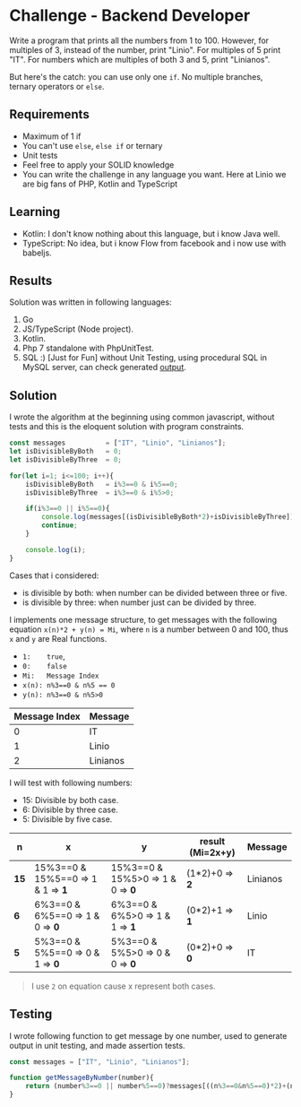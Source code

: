 # Challenge - Backend Developer
Write a program that prints all the numbers from 1 to 100. However, for
multiples of 3, instead of the number, print "Linio". For multiples of 5 print
"IT". For numbers which are multiples of both 3 and 5, print "Linianos".

But here's the catch: you can use only one `if`. No multiple branches, ternary
operators or `else`.

## Requirements
* Maximum of 1 if
* You can't use `else`, `else if` or ternary
* Unit tests
* Feel free to apply your SOLID knowledge
* You can write the challenge in any language you want. Here at Linio we are
big fans of PHP, Kotlin and TypeScript

## Learning

- Kotlin: I don't know nothing about this language, but i know Java well.
- TypeScript: No idea, but i know Flow from facebook and i now use with babeljs.

## Results

Solution was written in following languages:

1. Go
2. JS/TypeScript (Node project).
3. Kotlin.
4. Php 7 standalone with PhpUnitTest.
5. SQL :) [Just for Fun] without Unit Testing, using procedural SQL in MySQL server, can check generated [output](https://github.com/captaincode0/linio-challenge/blob/master/output.txt).

## Solution

I wrote the algorithm at the beginning using common javascript, without tests and this is the eloquent solution with program constraints.

```js
const messages          = ["IT", "Linio", "Linianos"];
let isDivisibleByBoth   = 0;
let isDivisibleByThree  = 0;

for(let i=1; i<=100; i++){
    isDivisibleByBoth   = i%3==0 & i%5==0;
    isDivisibleByThree  = i%3==0 & i%5>0;

    if(i%3==0 || i%5==0){
        console.log(messages[(isDivisibleByBoth*2)+isDivisibleByThree]);
        continue;
    }

    console.log(i);
}
```

Cases that i considered:

- is divisible by both: when number can be divided between three or five.
- is divisible by three: when number just can be divided by three.

I implements one message structure, to get messages with the following equation `x(n)*2 + y(n) = Mi`, where `n` is a number between 0 and 100, thus `x` and `y` are Real functions.

- `1:    true`,
- `0:    false`
- `Mi:   Message Index`
- `x(n): n%3==0 & n%5 == 0`
- `y(n): n%3==0 & n%5>0`

Message Index|Message
--|--
0|IT
1|Linio
2|Linianos

I will test with following numbers:

- 15: Divisible by both case.
- 6: Divisible by three case.
- 5: Divisible by five case.

n|x|y|result (Mi=2x+y)|Message
--|--|--|--|--
**15**|15%3==0 & 15%5==0 => 1 & 1 => **1** | 15%3==0 & 15%5>0 => 1 & 0 => **0** | (1*2)+0 => **2** | Linianos
**6**|6%3==0 & 6%5==0 => 1 & 0 => **0** | 6%3==0 & 6%5>0 => 1 & 1 => **1** | (0*2)+1 => **1** | Linio
**5**|5%3==0 & 5%5==0 => 0 & 1 => **0** | 5%3==0 & 5%5>0 => 0 & 0 => **0** | (0*2)+0 => **0** | IT

> I use `2` on equation cause x represent both cases.

## Testing

I wrote following function to get message by one number, used to generate output in unit testing, and made assertion tests.

```js
const messages = ["IT", "Linio", "Linianos"];

function getMessageByNumber(number){
    return (number%3==0 || number%5==0)?messages[((n%3==0&n%5==0)*2)+(n%3==0 & n%5>0)]:number;
}
```


